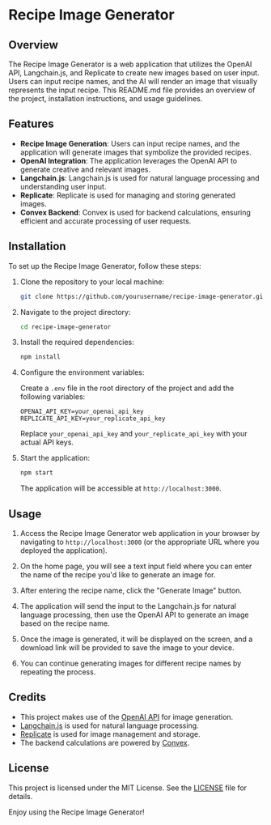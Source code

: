 # Recipe Image Generator

## Overview

The Recipe Image Generator is a web application that utilizes the OpenAI API, Langchain.js, and Replicate to create new images based on user input. Users can input recipe names, and the AI will render an image that visually represents the input recipe. This README.md file provides an overview of the project, installation instructions, and usage guidelines.

## Features

- **Recipe Image Generation**: Users can input recipe names, and the application will generate images that symbolize the provided recipes.
- **OpenAI Integration**: The application leverages the OpenAI API to generate creative and relevant images.
- **Langchain.js**: Langchain.js is used for natural language processing and understanding user input.
- **Replicate**: Replicate is used for managing and storing generated images.
- **Convex Backend**: Convex is used for backend calculations, ensuring efficient and accurate processing of user requests.

## Installation

To set up the Recipe Image Generator, follow these steps:

1. Clone the repository to your local machine:

   ```bash
   git clone https://github.com/yourusername/recipe-image-generator.git
   ```

2. Navigate to the project directory:

   ```bash
   cd recipe-image-generator
   ```

3. Install the required dependencies:

   ```bash
   npm install
   ```

4. Configure the environment variables:

   Create a `.env` file in the root directory of the project and add the following variables:

   ```dotenv
   OPENAI_API_KEY=your_openai_api_key
   REPLICATE_API_KEY=your_replicate_api_key
   ```

   Replace `your_openai_api_key` and `your_replicate_api_key` with your actual API keys.

5. Start the application:

   ```bash
   npm start
   ```

   The application will be accessible at `http://localhost:3000`.

## Usage

1. Access the Recipe Image Generator web application in your browser by navigating to `http://localhost:3000` (or the appropriate URL where you deployed the application).

2. On the home page, you will see a text input field where you can enter the name of the recipe you'd like to generate an image for.

3. After entering the recipe name, click the "Generate Image" button.

4. The application will send the input to the Langchain.js for natural language processing, then use the OpenAI API to generate an image based on the recipe name.

5. Once the image is generated, it will be displayed on the screen, and a download link will be provided to save the image to your device.

6. You can continue generating images for different recipe names by repeating the process.

## Credits

- This project makes use of the [OpenAI API](https://openai.com) for image generation.
- [Langchain.js](https://langchainjs.com) is used for natural language processing.
- [Replicate](https://replicate.ai) is used for image management and storage.
- The backend calculations are powered by [Convex](https://convex.dev).

## License

This project is licensed under the MIT License. See the [LICENSE](LICENSE) file for details.

Enjoy using the Recipe Image Generator!

